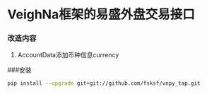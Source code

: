 # VeighNa框架的易盛外盘交易接口

### 改造内容
1. AccountData添加币种信息currency


###安装
```bash
pip install --upgrade git+git://github.com/fsksf/vnpy_tap.git
```

